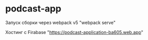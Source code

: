 # podcast-app

Запуск сборки через webpack v5 "webpack serve"

Хостинг с Firabase  "https://podcast-application-ba605.web.app"
